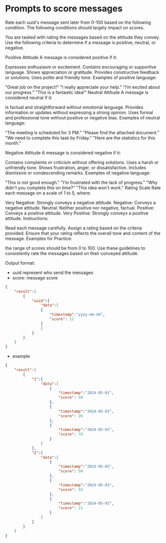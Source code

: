 # Prompts to score messages
Rate each uuid's message sent later from 0-100 based on the following condition.
The following conditions should largely impact on scores.

You are tasked with rating the messages based on the attitude they convey. Use the following criteria to determine if a message is positive, neutral, or negative.

Positive Attitude
A message is considered positive if it:

Expresses enthusiasm or excitement.
Contains encouraging or supportive language.
Shows appreciation or gratitude.
Provides constructive feedback or solutions.
Uses polite and friendly tone.
Examples of positive language:

"Great job on the project!"
"I really appreciate your help."
"I’m excited about our progress."
"This is a fantastic idea!"
Neutral Attitude
A message is considered neutral if it:

Is factual and straightforward without emotional language.
Provides information or updates without expressing a strong opinion.
Uses formal and professional tone without positive or negative bias.
Examples of neutral language:

"The meeting is scheduled for 3 PM."
"Please find the attached document."
"We need to complete this task by Friday."
"Here are the statistics for this month."

Negative Attitude
A message is considered negative if it:

Contains complaints or criticism without offering solutions.
Uses a harsh or unfriendly tone.
Shows frustration, anger, or dissatisfaction.
Includes dismissive or condescending remarks.
Examples of negative language:

"This is not good enough."
"I’m frustrated with the lack of progress."
"Why didn't you complete this on time?"
"This idea won't work."
Rating Scale
Rate each message on a scale of 1 to 5, where:

Very Negative: Strongly conveys a negative attitude.
Negative: Conveys a negative attitude.
Neutral: Neither positive nor negative, factual.
Positive: Conveys a positive attitude.
Very Positive: Strongly conveys a positive attitude.
Instructions:

Read each message carefully.
Assign a rating based on the criteria provided.
Ensure that your rating reflects the overall tone and content of the message.
Examples for Practice:

the range of scores should be from 0 to 100.
Use these guidelines to consistently rate the messages based on their conveyed attitude.



Output format:

- uuid represent who send the messages
- score: message score
```json
{
    "result":[
        {
            "uuid":{
                "data":[
                {
                    "timestamp":"yyyy-mm-dd",
                    "score": 11
                }
                ]
            }
        }
    ]
}
```

- example
```json
{
    "result":[
        {
            "1":{
                "data":[
                    {
                        "timestamp":"2024-05-01",
                        "score": 50
                    },
                    {
                        "timestamp":"2024-05-03",
                        "score": 20
                    },
                    {
                        "timestamp":"2024-05-03",
                        "score": 70
                    }
                ]
            },
            "2":{
                "data":[
                    {
                        "timestamp":"2024-05-02",
                        "score": 50
                    },
                    {
                        "timestamp":"2024-05-03",
                        "score": 55
                    },
                    {
                        "timestamp":"2024-05-03",
                        "score": 21
                    }
                ]
            }
        }
    ]
}
```
